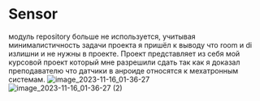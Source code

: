 # Sensor
модуль repository больше не используется, учитывая минималистичность задачи проекта я пришёл к выводу что room и di излишни и не нужны в проекте.
Проект представляет из себя мой курсовой проект который мне разрешили сдать так как я доказал преподавателю что датчики в анроиде относятся к мехатронным системам.
![image_2023-11-16_01-36-27](https://github.com/Gregorioous/Sensor/assets/106704479/3c272b36-9c14-4d72-8ac8-24778198298e)
![image_2023-11-16_01-36-27 (2)](https://github.com/Gregorioous/Sensor/assets/106704479/6f6b67ae-afed-4301-8578-d5adb7a257ca)
